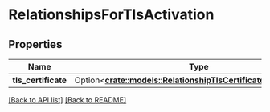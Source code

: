 # RelationshipsForTlsActivation

## Properties

Name | Type | Description | Notes
------------ | ------------- | ------------- | -------------
**tls_certificate** | Option<[**crate::models::RelationshipTlsCertificateTlsCertificate**](RelationshipTlsCertificateTlsCertificate.md)> |  | 

[[Back to API list]](../README.md#documentation-for-api-endpoints) [[Back to README]](../README.md)


